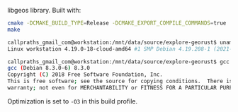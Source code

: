 libgeos library. Built with:

```bash
cmake -DCMAKE_BUILD_TYPE=Release -DCMAKE_EXPORT_COMPILE_COMMANDS=true ../
make
```

```bash
callpraths_gmail_com@workstation:/mnt/data/source/explore-georust$ uname -a
Linux workstation 4.19.0-18-cloud-amd64 #1 SMP Debian 4.19.208-1 (2021-09-29) x86_64 GNU/Linux
```

```bash
callpraths_gmail_com@workstation:/mnt/data/source/explore-georust$ gcc --version
gcc (Debian 8.3.0-6) 8.3.0
Copyright (C) 2018 Free Software Foundation, Inc.
This is free software; see the source for copying conditions.  There is NO
warranty; not even for MERCHANTABILITY or FITNESS FOR A PARTICULAR PURPOSE.
```

Optimization is set to `-O3` in this build profile.